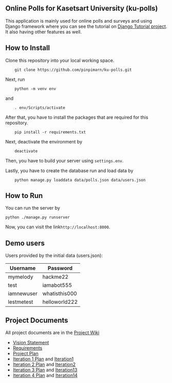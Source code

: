 ## Online Polls for Kasetsart University (ku-polls)

This application is mainly used for online polls and surveys and using Django framework where you can see the tutorial on [Django Tutorial project](https://docs.djangoproject.com/en/4.1/intro/tutorial01/). It also having other features as well.

## How to Install

Clone this repository into your local working space.

```
    git clone https://github.com/pinpimarn/ku-polls.git
```

Next, run
```
    python -m venv env
```
and
```
    . env/Scripts/activate
```

After that, you have to install the packages that are required for this repository.

```
    pip install -r requirements.txt
```

Next, deactivate the environment by

```
    deactivate
```

Then, you have to build your server using `settings.env`.

Lastly, you have to create the database run and load data by

```
    python manage.py loaddata data/polls.json data/users.json
```

## How to Run

You can run the server by

```
python ./manage.py runserver
```

Now, you can visit the link`http://localhost:8000`.

## Demo users

Users provided by the initial data (users.json):

| Username  | Password    |
|-----------|-------------|
| mymelody     | hackme22    |
| test     | iamabot555    |
| iamnewuser     | whatisthis000    |
| lestmetest    | helloworld222    |


## Project Documents

All project documents are in the [Project Wiki](https://github.com/pinpimarn/ku-polls/wiki)

- [Vision Statement](https://github.com/pinpimarn/ku-polls/wiki/Vision-Statement)
- [Requirements](https://github.com/pinpimarn/ku-polls/wiki/Requirements)
- [Project Plan](https://github.com/pinpimarn/ku-polls/wiki/Development-Plan)
- [Iteration 1 Plan](https://github.com/pinpimarn/ku-polls/wiki/Iteration-1-Plan) and [Iteration1](https://github.com/users/pinpimarn/projects/1/views/2)
- [Iteration 2 Plan](https://github.com/pinpimarn/ku-polls/wiki/Iteration-2-Plan) and [Iteration2](https://github.com/users/pinpimarn/projects/1/views/3)
- [Iteration 3 Plan](https://github.com/pinpimarn/ku-polls/wiki/Iteraton-3-Plan) and [Iteration13](https://github.com/users/pinpimarn/projects/1/views/4)
- [Iteration 4 Plan](https://github.com/pinpimarn/ku-polls/wiki/Iteraton-4-Plan) and [Iteration14](https://github.com/users/pinpimarn/projects/1/views/5)
